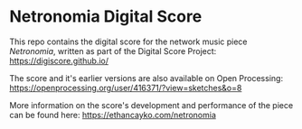 <h1>Netronomia Digital Score</h1>

This repo contains the digital score for the network music piece _Netronomia_, written as part of the Digital Score Project: https://digiscore.github.io/

The score and it's earlier versions are also available on Open Processing: https://openprocessing.org/user/416371/?view=sketches&o=8

More information on the score's development and performance of the piece can be found here: https://ethancayko.com/netronomia 
